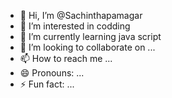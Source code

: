 - 👋 Hi, I’m @Sachinthapamagar
- 👀 I’m interested in codding
- 🌱 I’m currently learning java script
- 💞️ I’m looking to collaborate on ...
- 📫 How to reach me ...
- 😄 Pronouns: ...
- ⚡ Fun fact: ...

<!---
Sachinthapamagar/Sachinthapamagar is a ✨ special ✨ repository because its `README.md` (this file) appears on your GitHub profile.
You can click the Preview link to take a look at your changes.
--->
